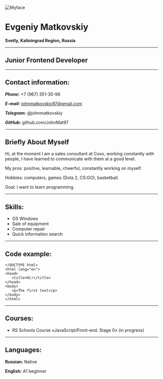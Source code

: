  ![Myface](https://sun9-79.userapi.com/impg/lzyfnZ9wlWewio9GTjH--FaiNszkyW8cDNS9Ig/Mo6rr7faB0A.jpg?size=1448x1634&quality=96&sign=7dcac55741e43d34f8df4aa517f51e4b&type=album "photoOnCv")

 # Evgeniy Matkovskiy

 **Svetly, Kaliningrad Region, Russia**

***

 ## Junior Frontend Developer

********

## Contact information:

***Phone:*** +7 (967) 351-35-96

***E-mail:*** johnmatkovskiy97@gmail.com

***Telegram:*** @johnmatkovskiy

***GitHub:*** github.com/JohnMat97

********

## Briefly About Myself

Hi, at the moment I am a sales consultant at Coxo, working constantly with people, I have learned to communicate with them at a good level.

My pros: positive, learnable, cheerful, constantly working on myself. 

Hobbies: computers, games (Dota 2, CS:GO), basketball. 

Goal: I want to learn programming.

********

## Skills:
* OS Windows
* Sale of equipment
* Computer repair
* Quick information search

********

## Code example:
 
 ```
<!DOCTYPE html>
<html lang="en">
<head>
    <title>Hi!</title>
</head>
<body>
    <p>The first text</p>
</body>
</html>
```

********

## Courses:
* RS Schools Course «JavaScript/Front-end. Stage 0» (in progress)

********

## Languages:

**Russian:**  Native

**English:** A1 beginner